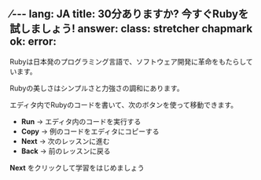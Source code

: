 ⁄---
lang:   JA
title:  30分ありますか? 今すぐRubyを試しましょう!
answer:
class:  stretcher chapmark
ok:
error:
---

Rubyは日本発のプログラミング言語で、ソフトウェア開発に革命をもたらしています。

Rubyの美しさはシンプルさと力強さの調和にあります。

エディタ内でRubyのコードを書いて、次のボタンを使って移動できます。

- __Run__ &rarr; エディタ内のコードを実行する
- __Copy__ &rarr; 例のコードをエディタにコピーする
- __Next__ &rarr; 次のレッスンに進む
- __Back__ &rarr; 前のレッスンに戻る

<div class="foxes"><strong>Next</strong> をクリックして学習をはじめましょう</div>
